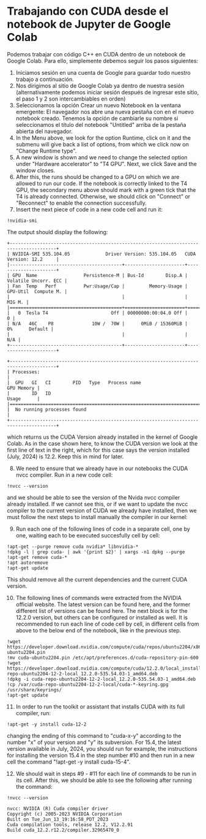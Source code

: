 # Trabajando con CUDA desde el notebook de Jupyter de Google Colab

Podemos trabajar con código C++ en CUDA dentro de un notebook de Google Colab. Para ello, simplemente debemos seguir los pasos siguientes:

1. Iniciamos sesión en una cuenta de Google para guardar todo nuestro trabajo a continuación.
2. Nos dirigimos al sitio de Google Colab ya dentro de nuestra sesión (alternativamente podemos iniciar sesión después de ingresar este sitio, el paso 1 y 2 son intercambiables en orden)
3. Seleccionamos la opción Crear un nuevo Notebook en la ventana emergente:
El navegador nos abre una nueva pestaña con en el nuevo notebook creado. Tenemos la opción de cambiarle su nombre si seleccionamos el título del notebook "Untitled" arriba de la pestaña abierta del navegador.
4. In the Menu above, we look for the option Runtime, click on it and the submenu will give back a list of options, from which we click now on "Change Runtime type".
5. A new window is shown and we need to change the selected option under "Hardware accelerator" to "T4 GPU". Next, we click Save and the window closes.
6. After this, the runs should be changed to a GPU on which we are allowed to run our code. If the notebook is correctly linked to the T4 GPU, the secondary menu above should mark with a green tick that the T4 is already connected. Otherwise, we should click on "Connect" or "Reconnect" to enable the connection successfully.
7. Insert the next piece of code in a new code cell and run it:
```
!nvidia-smi
```
The output should display the following:
```
+---------------------------------------------------------------------------------------+
| NVIDIA-SMI 535.104.05             Driver Version: 535.104.05   CUDA Version: 12.2     |
|-----------------------------------------+----------------------+----------------------+
| GPU  Name                 Persistence-M | Bus-Id        Disp.A | Volatile Uncorr. ECC |
| Fan  Temp   Perf          Pwr:Usage/Cap |         Memory-Usage | GPU-Util  Compute M. |
|                                         |                      |               MIG M. |
|=========================================+======================+======================|
|   0  Tesla T4                       Off | 00000000:00:04.0 Off |                    0 |
| N/A   46C    P8              10W /  70W |      0MiB / 15360MiB |      0%      Default |
|                                         |                      |                  N/A |
+-----------------------------------------+----------------------+----------------------+
                                                                                         
+---------------------------------------------------------------------------------------+
| Processes:                                                                            |
|  GPU   GI   CI        PID   Type   Process name                            GPU Memory |
|        ID   ID                                                             Usage      |
|=======================================================================================|
|  No running processes found                                                           |
+---------------------------------------------------------------------------------------+
```
which returns us the CUDA Version already installed in the kernel of Google Colab. As in the case shown here, to know the CUDA version we look at the first line of text in the right, which for this case says the version installed (July, 2024) is 12.2.
Keep this in mind for later.

8. We need to ensure that we already have in our notebooks the CUDA nvcc compiler. Run in a new code cell:
```
!nvcc --version
```
and we should be able to see the version of the Nvida nvcc compiler already installed. If we cannot see this, or if we want to update the nvcc compiler to the current version of CUDA we already have installed, then we must follow the next steps to install manually the compiler in our kernel:

9. Run each one of the following lines of code in a separate cell, one by one, waiting each to be executed succesfully cell by cell: 
```
!apt-get --purge remove cuda nvidia* libnvidia-*
!dpkg -l | grep cuda- | awk '{print $2}' | xargs -n1 dpkg --purge
!apt-get remove cuda-*
!apt autoremove
!apt-get update
```
This should remove all the current dependencies and the current CUDA version.

10. The following lines of commands were extracted from the NVIDIA official website. The latest version can be found here, and the former different list of versions can be found here. The next block is for the 12.2.0 version, but others can be configured or installed as well. It is recommended to run each line of code cell by cell, in different cells from above to the below end of the notebook, like in the previous step.

```
!wget https://developer.download.nvidia.com/compute/cuda/repos/ubuntu2204/x86_64/cuda-ubuntu2204.pin
!mv cuda-ubuntu2204.pin /etc/apt/preferences.d/cuda-repository-pin-600
!wget https://developer.download.nvidia.com/compute/cuda/12.2.0/local_installers/cuda-repo-ubuntu2204-12-2-local_12.2.0-535.54.03-1_amd64.deb
!dpkg -i cuda-repo-ubuntu2204-12-2-local_12.2.0-535.54.03-1_amd64.deb
!cp /var/cuda-repo-ubuntu2204-12-2-local/cuda-*-keyring.gpg /usr/share/keyrings/
!apt-get update
```

11. In order to run the toolkit or assistant that installs CUDA with its full compiler, run:
```
!apt-get -y install cuda-12-2
```
changing the ending of this command to "cuda-x-y" according to the number "x" of your version and "y" its subversion. For 15.4, the latest version available in July, 2024, you should run for example, the instructions for installing the version 15.4 in the step number #10 and then run in a new cell the command "!apt-get -y install cuda-15-4".

12. We should wait in steps #9 - #11 for each line of commands to be run in its cell. After this, we should be able to see the following after running the command:
```
!nvcc --version

nvcc: NVIDIA (R) Cuda compiler driver
Copyright (c) 2005-2023 NVIDIA Corporation
Built on Tue_Jun_13_19:16:58_PDT_2023
Cuda compilation tools, release 12.2, V12.2.91
Build cuda_12.2.r12.2/compiler.32965470_0
```

